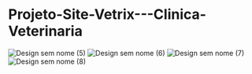 # Projeto-Site-Vetrix---Clinica-Veterinaria
![Design sem nome (5)](https://github.com/user-attachments/assets/5160ea8e-03a5-441f-af43-a0c26c85281f)
![Design sem nome (6)](https://github.com/user-attachments/assets/c9e39541-d289-4cbf-9b3a-828e251fb8c8)
![Design sem nome (7)](https://github.com/user-attachments/assets/21f75aa2-b0c1-470c-9837-5c17bd292651)
![Design sem nome (8)](https://github.com/user-attachments/assets/4e11a7e5-1c6f-46c3-8fbb-8c1469146b7f)
